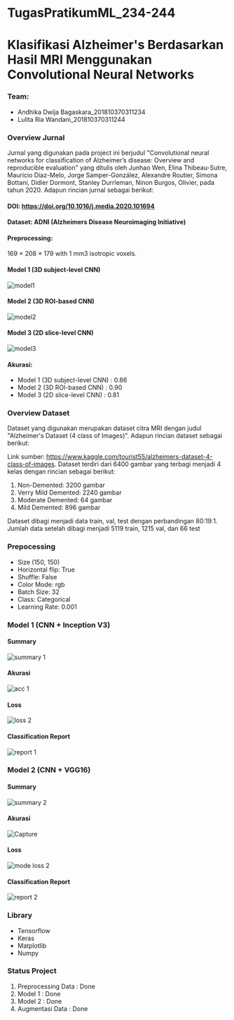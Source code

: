 # TugasPratikumML_234-244
# Klasifikasi Alzheimer's Berdasarkan Hasil MRI Menggunakan Convolutional Neural Networks

### Team:
+ Andhika Dwija Bagaskara_201810370311234
+ Lulita Ria Wandani_201810370311244
    
### Overview Jurnal
Jurnal yang digunakan pada project ini berjudul "Convolutional neural networks for classification of Alzheimer’s disease: Overview and reproducible evaluation" yang ditulis oleh Junhao Wen, Elina Thibeau-Sutre, Mauricio Diaz-Melo, Jorge Samper-González, Alexandre Routier, Simona Bottani, Didier Dormont, Stanley Durrleman, Ninon Burgos, Olivier, pada tahun 2020. Adapun rincian jurnal sebagai berikut:
#### DOI: https://doi.org/10.1016/j.media.2020.101694
#### Dataset: ADNI (Alzheimers Disease Neuroimaging Initiative)
#### Preprocessing:
169 × 208 × 179 with 1 mm3 isotropic voxels.
#### Model 1 (3D subject-level CNN)

![model1](https://user-images.githubusercontent.com/49244704/145960549-fef94a6d-f0a4-4097-8eaf-2a9d569aa70b.PNG)

#### Model 2 (3D ROI-based CNN)

![model2](https://user-images.githubusercontent.com/49244704/145960690-acf360a1-7043-4994-a7cc-b772a9ddc166.PNG)

#### Model 3 (2D slice-level CNN)

![model3](https://user-images.githubusercontent.com/49244704/145960798-e245592e-7f7b-434b-9842-2269574f1930.PNG)

#### Akurasi:
+ Model 1 (3D subject-level CNN) : 0.86
+ Model 2 (3D ROI-based CNN) : 0.90
+ Model 3 (2D slice-level CNN) : 0.81

### Overview Dataset
Dataset yang digunakan merupakan dataset citra MRI dengan judul "Alzheimer's Dataset (4 class of Images)". Adapun rincian dataset sebagai berikut:

Link sumber: https://www.kaggle.com/tourist55/alzheimers-dataset-4-class-of-images. Dataset terdiri dari 6400 gambar yang terbagi menjadi 4 kelas dengan rincian sebagai berikut:
1. Non-Demented: 3200 gambar
2. Verry Mild Demented: 2240 gambar
3. Moderate Demented: 64 gambar 
4. Mild Demented: 896 gambar


Dataset dibagi menjadi data train, val, test dengan perbandingan 80:19:1. Jumlah data setelah dibagi menjadi 5119 train, 1215 val, dan 66 test

### Prepocessing
+ Size (150, 150)
+ Horizontal flip: True
+  Shuffle: False
+  Color Mode: rgb
+  Batch Size: 32
+  Class: Categorical
+  Learning Rate: 0.001

### Model 1 (CNN + Inception V3)
#### Summary

![summary 1](https://user-images.githubusercontent.com/49244704/145957141-0f1f8d2b-50bb-496a-81ea-5ca0328980e6.PNG)

#### Akurasi

![acc 1](https://user-images.githubusercontent.com/49244704/145958043-b12d30f2-12c0-47d9-ad97-148122eea7fe.PNG)

#### Loss

![loss 2](https://user-images.githubusercontent.com/49244704/145958105-242500b6-0d31-4862-8b38-088484a47707.PNG)

#### Classification Report

![report 1](https://user-images.githubusercontent.com/49244704/145958285-3359ded9-d4f9-4c63-bc91-f794e69118d6.PNG)

### Model 2 (CNN + VGG16)
#### Summary

![summary 2](https://user-images.githubusercontent.com/49244704/145958511-2c481a75-db12-4002-b055-36989eac5f52.PNG)

#### Akurasi

![Capture](https://user-images.githubusercontent.com/49244704/145958609-7da9084b-a20e-4dc6-929a-d0888a4e8fca.PNG)

#### Loss

![mode loss 2](https://user-images.githubusercontent.com/49244704/145958665-bc38dac0-0436-4e84-b1c0-11923a83f0e7.PNG)

#### Classification Report

![report 2](https://user-images.githubusercontent.com/49244704/145958754-dad1f666-7428-4f59-bf2a-6faa6c5773e3.PNG)

### Library
+ Tensorflow
+ Keras
+ Matplotlib
+ Numpy

### Status Project
1. Preprocessing Data : Done 
2. Model 1            : Done
3. Model 2            : Done
4. Augmentasi Data    : Done
